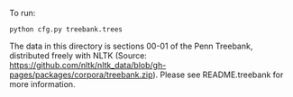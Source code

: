 To run:

    python cfg.py treebank.trees

The data in this directory is sections 00-01 of the Penn Treebank, distributed freely with NLTK (Source: https://github.com/nltk/nltk_data/blob/gh-pages/packages/corpora/treebank.zip). Please see README.treebank for more information.